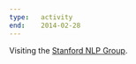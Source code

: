 ```yaml
---
type:   activity
end:    2014-02-28
---
```


Visiting the [Stanford NLP Group][snlp].

[snlp]: http://www-nlp.stanford.edu/
